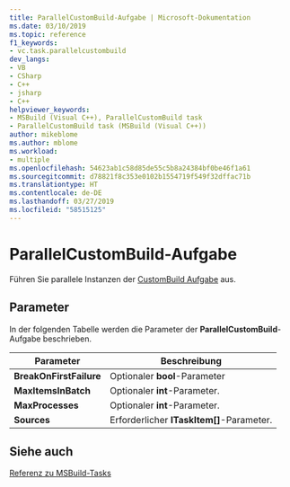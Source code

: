 ```yaml
---
title: ParallelCustomBuild-Aufgabe | Microsoft-Dokumentation
ms.date: 03/10/2019
ms.topic: reference
f1_keywords:
- vc.task.parallelcustombuild
dev_langs:
- VB
- CSharp
- C++
- jsharp
- C++
helpviewer_keywords:
- MSBuild (Visual C++), ParallelCustomBuild task
- ParallelCustomBuild task (MSBuild (Visual C++))
author: mikeblome
ms.author: mblome
ms.workload:
- multiple
ms.openlocfilehash: 54623ab1c58d85de55c5b8a24384bf0be46f1a61
ms.sourcegitcommit: d78821f8c353e0102b1554719f549f32dffac71b
ms.translationtype: HT
ms.contentlocale: de-DE
ms.lasthandoff: 03/27/2019
ms.locfileid: "58515125"
---
```

# <a name="parallelcustombuild-task"></a>ParallelCustomBuild-Aufgabe

Führen Sie parallele Instanzen der [CustomBuild Aufgabe](../msbuild/custombuild-task.md) aus.

## <a name="parameters"></a>Parameter

In der folgenden Tabelle werden die Parameter der **ParallelCustomBuild**-Aufgabe beschrieben.

|Parameter|Beschreibung|
|---------------|-----------------|
|**BreakOnFirstFailure**|Optionaler **bool**-Parameter|
|**MaxItemsInBatch**|Optionaler **int**-Parameter.|
|**MaxProcesses**|Optionaler **int**-Parameter.|
|**Sources**|Erforderlicher **ITaskItem[]**-Parameter.|

## <a name="see-also"></a>Siehe auch

[Referenz zu MSBuild-Tasks](../msbuild/msbuild-task-reference.md)